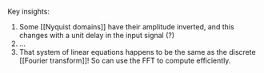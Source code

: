 Key insights:

1. Some [[Nyquist domains]] have their amplitude inverted, and this changes with a unit delay in the input signal (?)
2. ...
3. That system of linear equations happens to be the same as the discrete [[Fourier transform]]! So can use the FFT to compute efficiently.